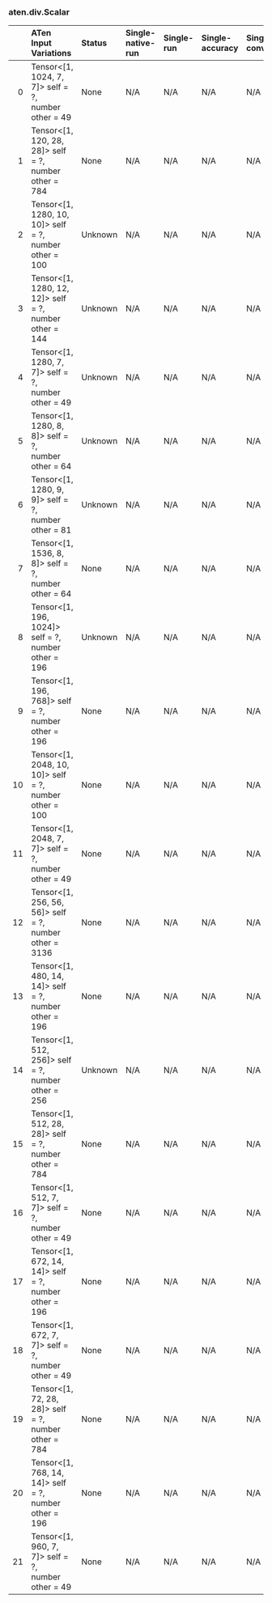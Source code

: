 ### aten.div.Scalar
|    | ATen Input Variations                                     | Status   | Single-native-run   | Single-run   | Single-accuracy   | Single-converted   |
|---:|:----------------------------------------------------------|:---------|:--------------------|:-------------|:------------------|:-------------------|
|  0 | Tensor<[1, 1024, 7, 7]> self = ?,<br>number other = 49    | None     | N/A                 | N/A          | N/A               | N/A                |
|  1 | Tensor<[1, 120, 28, 28]> self = ?,<br>number other = 784  | None     | N/A                 | N/A          | N/A               | N/A                |
|  2 | Tensor<[1, 1280, 10, 10]> self = ?,<br>number other = 100 | Unknown  | N/A                 | N/A          | N/A               | N/A                |
|  3 | Tensor<[1, 1280, 12, 12]> self = ?,<br>number other = 144 | Unknown  | N/A                 | N/A          | N/A               | N/A                |
|  4 | Tensor<[1, 1280, 7, 7]> self = ?,<br>number other = 49    | Unknown  | N/A                 | N/A          | N/A               | N/A                |
|  5 | Tensor<[1, 1280, 8, 8]> self = ?,<br>number other = 64    | Unknown  | N/A                 | N/A          | N/A               | N/A                |
|  6 | Tensor<[1, 1280, 9, 9]> self = ?,<br>number other = 81    | Unknown  | N/A                 | N/A          | N/A               | N/A                |
|  7 | Tensor<[1, 1536, 8, 8]> self = ?,<br>number other = 64    | None     | N/A                 | N/A          | N/A               | N/A                |
|  8 | Tensor<[1, 196, 1024]> self = ?,<br>number other = 196    | Unknown  | N/A                 | N/A          | N/A               | N/A                |
|  9 | Tensor<[1, 196, 768]> self = ?,<br>number other = 196     | None     | N/A                 | N/A          | N/A               | N/A                |
| 10 | Tensor<[1, 2048, 10, 10]> self = ?,<br>number other = 100 | None     | N/A                 | N/A          | N/A               | N/A                |
| 11 | Tensor<[1, 2048, 7, 7]> self = ?,<br>number other = 49    | None     | N/A                 | N/A          | N/A               | N/A                |
| 12 | Tensor<[1, 256, 56, 56]> self = ?,<br>number other = 3136 | None     | N/A                 | N/A          | N/A               | N/A                |
| 13 | Tensor<[1, 480, 14, 14]> self = ?,<br>number other = 196  | None     | N/A                 | N/A          | N/A               | N/A                |
| 14 | Tensor<[1, 512, 256]> self = ?,<br>number other = 256     | Unknown  | N/A                 | N/A          | N/A               | N/A                |
| 15 | Tensor<[1, 512, 28, 28]> self = ?,<br>number other = 784  | None     | N/A                 | N/A          | N/A               | N/A                |
| 16 | Tensor<[1, 512, 7, 7]> self = ?,<br>number other = 49     | None     | N/A                 | N/A          | N/A               | N/A                |
| 17 | Tensor<[1, 672, 14, 14]> self = ?,<br>number other = 196  | None     | N/A                 | N/A          | N/A               | N/A                |
| 18 | Tensor<[1, 672, 7, 7]> self = ?,<br>number other = 49     | None     | N/A                 | N/A          | N/A               | N/A                |
| 19 | Tensor<[1, 72, 28, 28]> self = ?,<br>number other = 784   | None     | N/A                 | N/A          | N/A               | N/A                |
| 20 | Tensor<[1, 768, 14, 14]> self = ?,<br>number other = 196  | None     | N/A                 | N/A          | N/A               | N/A                |
| 21 | Tensor<[1, 960, 7, 7]> self = ?,<br>number other = 49     | None     | N/A                 | N/A          | N/A               | N/A                |

